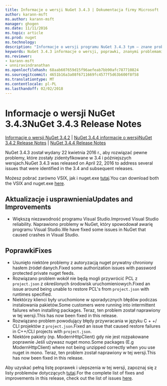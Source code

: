 ```yaml
---
title: Informacje o wersji NuGet 3.4.3 | Dokumentacja firmy Microsoft
author: karann-msft
ms.author: karann-msft
manager: ghogen
ms.date: 11/11/2016
ms.topic: article
ms.prod: nuget
ms.technology: 
description: "Informacje o wersji programu NuGet 3.4.3 tym — znane problemy, poprawki, dodatkowe funkcje i dcr."
keywords: NuGet 3.4.3 informacje o wersji, poprawki, znanymi problemami, nowe funkcje, dcr
ms.reviewer:
- karann-msft
- unniravindranathan
ms.openlocfilehash: 68aab607659d15f96aefeab7bb90afc787710824
ms.sourcegitcommit: 4651b16a3a08f6711669fc4577f5d63b600f8f58
ms.translationtype: MT
ms.contentlocale: pl-PL
ms.lasthandoff: 02/02/2018
---
```

# <a name="nuget-343-release-notes"></a><span data-ttu-id="b08a5-104">Informacje o wersji NuGet 3.4.3</span><span class="sxs-lookup"><span data-stu-id="b08a5-104">NuGet 3.4.3 Release Notes</span></span>

<span data-ttu-id="b08a5-105">[Informacje o wersji NuGet 3.4.2](../release-notes/nuget-3.4.2.md) | [NuGet 3.4.4 informacje o wersji](../release-notes/nuget-3.4.4.md)</span><span class="sxs-lookup"><span data-stu-id="b08a5-105">[NuGet 3.4.2 Release Notes](../release-notes/nuget-3.4.2.md) | [NuGet 3.4.4 Release Notes](../release-notes/nuget-3.4.4.md)</span></span>

<span data-ttu-id="b08a5-106">NuGet 3.4.3 został wydany 22 kwietnia 2016 r., aby rozwiązać pewne problemy, które zostały zidentyfikowane w 3.4 i późniejszych wersjach.</span><span class="sxs-lookup"><span data-stu-id="b08a5-106">NuGet 3.4.3 was released on April 22, 2016 to address several issues that were identified in the 3.4 and subsequent releases.</span></span>

<span data-ttu-id="b08a5-107">Możesz pobrać zarówno VSIX, jak i nuget.exe [tutaj](https://dist.nuget.org/index.html).</span><span class="sxs-lookup"><span data-stu-id="b08a5-107">You can download both the VSIX and nuget.exe [here](https://dist.nuget.org/index.html).</span></span>

## <a name="updates-and-improvements"></a><span data-ttu-id="b08a5-108">Aktualizacje i usprawnienia</span><span class="sxs-lookup"><span data-stu-id="b08a5-108">Updates and Improvements</span></span>

* <span data-ttu-id="b08a5-109">Większą niezawodność programu Visual Studio.</span><span class="sxs-lookup"><span data-stu-id="b08a5-109">Improved Visual Studio reliability.</span></span> <span data-ttu-id="b08a5-110">Naprawiono problemy w NuGet, który spowodował awarię programu Visual Studio.</span><span class="sxs-lookup"><span data-stu-id="b08a5-110">We have fixed some issues in NuGet that caused crashes in Visual Studio.</span></span>

## <a name="fixes"></a><span data-ttu-id="b08a5-111">Poprawki</span><span class="sxs-lookup"><span data-stu-id="b08a5-111">Fixes</span></span>

* <span data-ttu-id="b08a5-112">Usunięto niektóre problemy z autoryzacją nuget prywatny chroniony hasłem źródeł danych.</span><span class="sxs-lookup"><span data-stu-id="b08a5-112">Fixed some authorization issues with password protected private nuget feeds.</span></span>
* <span data-ttu-id="b08a5-113">Rozwiązano problem wokół nie będą mogli przywrócić PCL z `project.json` z określonych środowisk uruchomieniowych.</span><span class="sxs-lookup"><span data-stu-id="b08a5-113">Fixed an issue around being unable to restore PCL's from `project.json` with runtimes specified.</span></span>
* <span data-ttu-id="b08a5-114">Niektórzy klienci były uruchomione w sporadycznych błędów podczas instalowania pakietów.</span><span class="sxs-lookup"><span data-stu-id="b08a5-114">Some customers were running into intermittent failures when installing packages.</span></span> <span data-ttu-id="b08a5-115">Teraz, ten problem został naprawiony w tej wersji.</span><span class="sxs-lookup"><span data-stu-id="b08a5-115">This has now been fixed in this release.</span></span>
* <span data-ttu-id="b08a5-116">Rozwiązano problem powodujący błędy przywracania w języku C + +/ CLI projektów z `project.json`.</span><span class="sxs-lookup"><span data-stu-id="b08a5-116">Fixed an issue that caused restore failures in C++/CLI projects with `project.json`.</span></span>
* <span data-ttu-id="b08a5-117">Niektóre pakiety (np. ModernHttpClient) gdy nie jest rozpakowane poprawnie Jeśli używasz nuget mono.</span><span class="sxs-lookup"><span data-stu-id="b08a5-117">Some packages (E.g ModernHttpClient) where not being unzipped correctly when you use nuget in mono.</span></span> <span data-ttu-id="b08a5-118">Teraz, ten problem został naprawiony w tej wersji.</span><span class="sxs-lookup"><span data-stu-id="b08a5-118">This has now been fixed in this release.</span></span>

<span data-ttu-id="b08a5-119">Aby uzyskać pełną listę poprawek i ulepszenia w tej wersji, zapoznaj się z listy problemów dotyczących [tutaj](https://github.com/NuGet/Home/issues?q=is%3Aissue+milestone%3A3.4.3+is%3Aclosed).</span><span class="sxs-lookup"><span data-stu-id="b08a5-119">For the complete list of fixes and improvements in this release, check out the list of issues [here](https://github.com/NuGet/Home/issues?q=is%3Aissue+milestone%3A3.4.3+is%3Aclosed).</span></span>